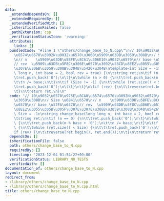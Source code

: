 ```yaml
---
data:
  _extendedDependsOn: []
  _extendedRequiredBy: []
  _extendedVerifiedWith: []
  _isVerificationFailed: false
  _pathExtension: cpp
  _verificationStatusIcon: ':warning:'
  attributes:
    links: []
  bundledCode: "#line 1 \"others/change_base_to_N.cpp\"\n// 10\u9032\u6570\u975E\u8CA0\
    \u6574\u6570\u3092N\u9032\u6570\u306B\u5909\u63DB\u3059\u308B\n// Size \u6841\u6570\
    \n// n    \u5909\u63DB\u5BFE\u8C61\u306E10\u9032\u6570\n// base \u57FA\u6570\n\
    // rev  \u5909\u63DB\u5F8C\u306E\u6570\u3092\u53CD\u8EE2\u3055\u305B\u305F\u307E\
    \u307E\u306B\u3059\u308B\u304B\u5426\u304B\ntemplate<int Size = -1>\nstring change_base(long\
    \ long n, int base = 2, bool rev = true) {\n\tstring ret;\n\tif (n == 0) {\n\t\
    \tret.push_back('0');\n\t}\n\twhile (n > 0) {\n\t\tret.push_back(n % base + '0');\n\
    \t\tn /= base;\n\t}\n\tif (Size != -1) {\n\t\twhile (ret.size() < Size) {\n\t\t\
    \tret.push_back('0');\n\t\t}\n\t}\n\tif (rev) {\n\t\treverse(ret.begin(), ret.end());\n\
    \t}\n\treturn ret;\n}\n"
  code: "// 10\u9032\u6570\u975E\u8CA0\u6574\u6570\u3092N\u9032\u6570\u306B\u5909\u63DB\
    \u3059\u308B\n// Size \u6841\u6570\n// n    \u5909\u63DB\u5BFE\u8C61\u306E10\u9032\
    \u6570\n// base \u57FA\u6570\n// rev  \u5909\u63DB\u5F8C\u306E\u6570\u3092\u53CD\
    \u8EE2\u3055\u305B\u305F\u307E\u307E\u306B\u3059\u308B\u304B\u5426\u304B\ntemplate<int\
    \ Size = -1>\nstring change_base(long long n, int base = 2, bool rev = true) {\n\
    \tstring ret;\n\tif (n == 0) {\n\t\tret.push_back('0');\n\t}\n\twhile (n > 0)\
    \ {\n\t\tret.push_back(n % base + '0');\n\t\tn /= base;\n\t}\n\tif (Size != -1)\
    \ {\n\t\twhile (ret.size() < Size) {\n\t\t\tret.push_back('0');\n\t\t}\n\t}\n\t\
    if (rev) {\n\t\treverse(ret.begin(), ret.end());\n\t}\n\treturn ret;\n}"
  dependsOn: []
  isVerificationFile: false
  path: others/change_base_to_N.cpp
  requiredBy: []
  timestamp: '2023-12-04 01:54:22+09:00'
  verificationStatus: LIBRARY_NO_TESTS
  verifiedWith: []
documentation_of: others/change_base_to_N.cpp
layout: document
redirect_from:
- /library/others/change_base_to_N.cpp
- /library/others/change_base_to_N.cpp.html
title: others/change_base_to_N.cpp
---
```

